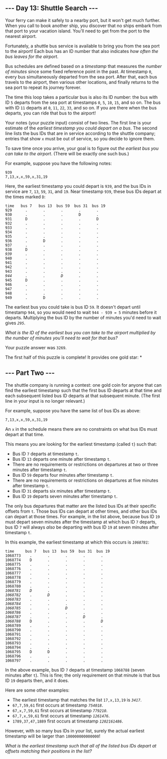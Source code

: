 <article class="day-desc"><h2>--- Day 13: Shuttle Search ---</h2><p>Your ferry can make it safely to a nearby port, but it won't get much further. When you call to book another ship, you discover that no ships embark from that port to your vacation island. You'll need to get from the port to the nearest airport.</p>
<p>Fortunately, a shuttle bus service is available to bring you from the sea port to the airport!  Each bus has an ID number that also indicates <em>how often the bus leaves for the airport</em>.</p>
<p>Bus schedules are defined based on a <em>timestamp</em> that measures the <em>number of minutes</em> since some fixed reference point in the past. At timestamp <code>0</code>, every bus simultaneously departed from the sea port. After that, each bus travels to the airport, then various other locations, and finally returns to the sea port to repeat its journey forever.</p>
<p>The time this loop takes a particular bus is also its ID number: the bus with ID <code>5</code> departs from the sea port at timestamps <code>0</code>, <code>5</code>, <code>10</code>, <code>15</code>, and so on. The bus with ID <code>11</code> departs at <code>0</code>, <code>11</code>, <code>22</code>, <code>33</code>, and so on. If you are there when the bus departs, you can ride that bus to the airport!</p>
<p>Your notes (your puzzle input) consist of two lines.  The first line is your estimate of the <em>earliest timestamp you could depart on a bus</em>. The second line lists the bus IDs that are in service according to the shuttle company; entries that show <code>x</code> must be out of service, so you decide to ignore them.</p>
<p>To save time once you arrive, your goal is to figure out <em>the earliest bus you can take to the airport</em>. (There will be exactly one such bus.)</p>
<p>For example, suppose you have the following notes:</p>
<pre><code>939
7,13,x,x,59,x,31,19
</code></pre>
<p>Here, the earliest timestamp you could depart is <code>939</code>, and the bus IDs in service are <code>7</code>, <code>13</code>, <code>59</code>, <code>31</code>, and <code>19</code>. Near timestamp <code>939</code>, these bus IDs depart at the times marked <code>D</code>:</p>
<pre><code>time   bus 7   bus 13  bus 59  bus 31  bus 19
929      .       .       .       .       .
930      .       .       .       D       .
931      D       .       .       .       D
932      .       .       .       .       .
933      .       .       .       .       .
934      .       .       .       .       .
935      .       .       .       .       .
936      .       D       .       .       .
937      .       .       .       .       .
938      D       .       .       .       .
<em>939      .       .       .       .       .</em>
940      .       .       .       .       .
941      .       .       .       .       .
942      .       .       .       .       .
943      .       .       .       .       .
<em>944      .       .       D       .       .</em>
945      D       .       .       .       .
946      .       .       .       .       .
947      .       .       .       .       .
948      .       .       .       .       .
949      .       D       .       .       .
</code></pre>
<p>The earliest bus you could take is bus ID <code>59</code>. It doesn't depart until timestamp <code>944</code>, so you would need to wait <code>944 - 939 = 5</code> minutes before it departs. Multiplying the bus ID by the number of minutes you'd need to wait gives <em><code>295</code></em>.</p>
<p><em>What is the ID of the earliest bus you can take to the airport multiplied by the number of minutes you'll need to wait for that bus?</em></p>
</article>

Your puzzle answer was `` 3269 ``.

<p class="day-success">The first half of this puzzle is complete! It provides one gold star: *</p>

<article class="day-desc"><h2 id="part2">--- Part Two ---</h2><p>The shuttle company is running a <span title="This is why you should never let me design a contest for a shuttle company.">contest</span>: one gold coin for anyone that can find the earliest timestamp such that the first bus ID departs at that time and each subsequent listed bus ID departs at that subsequent minute. (The first line in your input is no longer relevant.)</p>
<p>For example, suppose you have the same list of bus IDs as above:</p>
<pre><code>7,13,x,x,59,x,31,19</code></pre>
<p>An <code>x</code> in the schedule means there are no constraints on what bus IDs must depart at that time.</p>
<p>This means you are looking for the earliest timestamp (called <code>t</code>) such that:</p>
<ul>
<li>Bus ID <code>7</code> departs at timestamp <code>t</code>.
<li>Bus ID <code>13</code> departs one minute after timestamp <code>t</code>.</li>
<li>There are no requirements or restrictions on departures at two or three minutes after timestamp <code>t</code>.</li>
<li>Bus ID <code>59</code> departs four minutes after timestamp <code>t</code>.</li>
<li>There are no requirements or restrictions on departures at five minutes after timestamp <code>t</code>.</li>
<li>Bus ID <code>31</code> departs six minutes after timestamp <code>t</code>.</li>
<li>Bus ID <code>19</code> departs seven minutes after timestamp <code>t</code>.</li>
</li></ul>
<p>The only bus departures that matter are the listed bus IDs at their specific offsets from <code>t</code>. Those bus IDs can depart at other times, and other bus IDs can depart at those times.  For example, in the list above, because bus ID <code>19</code> must depart seven minutes after the timestamp at which bus ID <code>7</code> departs, bus ID <code>7</code> will always <em>also</em> be departing with bus ID <code>19</code> at seven minutes after timestamp <code>t</code>.</p>
<p>In this example, the earliest timestamp at which this occurs is <em><code>1068781</code></em>:</p>
<pre><code>time     bus 7   bus 13  bus 59  bus 31  bus 19
1068773    .       .       .       .       .
1068774    D       .       .       .       .
1068775    .       .       .       .       .
1068776    .       .       .       .       .
1068777    .       .       .       .       .
1068778    .       .       .       .       .
1068779    .       .       .       .       .
1068780    .       .       .       .       .
<em>1068781</em>    <em>D</em>       .       .       .       .
<em>1068782</em>    .       <em>D</em>       .       .       .
<em>1068783</em>    .       .       .       .       .
<em>1068784</em>    .       .       .       .       .
<em>1068785</em>    .       .       <em>D</em>       .       .
<em>1068786</em>    .       .       .       .       .
<em>1068787</em>    .       .       .       <em>D</em>       .
<em>1068788</em>    D       .       .       .       <em>D</em>
1068789    .       .       .       .       .
1068790    .       .       .       .       .
1068791    .       .       .       .       .
1068792    .       .       .       .       .
1068793    .       .       .       .       .
1068794    .       .       .       .       .
1068795    D       D       .       .       .
1068796    .       .       .       .       .
1068797    .       .       .       .       .
</code></pre>
<p>In the above example, bus ID <code>7</code> departs at timestamp <code>1068788</code> (seven minutes after <code>t</code>). This is fine; the only requirement on that minute is that bus ID <code>19</code> departs then, and it does.</p>
<p>Here are some other examples:</p>
<ul>
<li>The earliest timestamp that matches the list <code>17,x,13,19</code> is <em><code>3417</code></em>.</li>
<li><code>67,7,59,61</code> first occurs at timestamp <em><code>754018</code></em>.</li>
<li><code>67,x,7,59,61</code> first occurs at timestamp <em><code>779210</code></em>.</li>
<li><code>67,7,x,59,61</code> first occurs at timestamp <em><code>1261476</code></em>.</li>
<li><code>1789,37,47,1889</code> first occurs at timestamp <em><code>1202161486</code></em>.</li>
</ul>
<p>However, with so many bus IDs in your list, surely the actual earliest timestamp will be larger than <code>100000000000000</code>!</p>
<p><em>What is the earliest timestamp such that all of the listed bus IDs depart at offsets matching their positions in the list?</em></p>
</article>